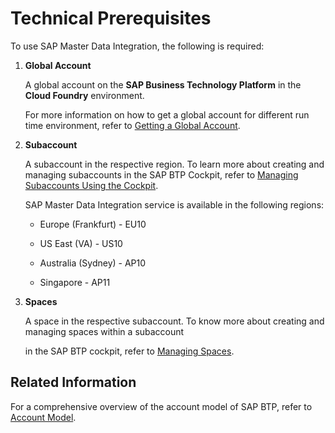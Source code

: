<!-- loioe20c915789f44fa2951a948116c335d7 -->

# Technical Prerequisites



To use SAP Master Data Integration, the following is required:

1.  **Global Account**

    A global account on the **SAP Business Technology Platform** in the **Cloud Foundry** environment.

    For more information on how to get a global account for different run time environment, refer to [Getting a Global Account](https://help.sap.com/viewer/65de2977205c403bbc107264b8eccf4b/latest/en-US/d61c2819034b48e68145c45c36acba6e.html).

2.  **Subaccount**

    A subaccount in the respective region. To learn more about creating and managing subaccounts in the SAP BTP Cockpit, refer to [Managing Subaccounts Using the Cockpit](https://help.sap.com/viewer/65de2977205c403bbc107264b8eccf4b/latest/en-US/55d0b6d8b96846b8ae93b85194df0944.html).

    SAP Master Data Integration service is available in the following regions:

    -   Europe \(Frankfurt\) - EU10

    -   US East \(VA\) - US10
    -   Australia \(Sydney\) - AP10
    -   Singapore - AP11

3.  **Spaces**

    A space in the respective subaccount. To know more about creating and managing spaces within a subaccount

    in the SAP BTP cockpit, refer to [Managing Spaces](https://help.sap.com/viewer/65de2977205c403bbc107264b8eccf4b/latest/en-US/5209d55d8dd84228897112b0655d999b.html).




<a name="loioe20c915789f44fa2951a948116c335d7__section_bpn_bfp_brb"/>

## Related Information

For a comprehensive overview of the account model of SAP BTP, refer to [Account Model](https://help.sap.com/viewer/65de2977205c403bbc107264b8eccf4b/Cloud/en-US/8ed4a705efa0431b910056c0acdbf377.html#loioc165d95ee700407eb181770901caec94).

